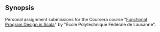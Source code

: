 ## Synopsis

Personal assignment submissions for the Coursera course "[Functional Program Design in Scala](https://www.coursera.org/learn/progfun2)" by "École Polytechnique Fédérale de Lausanne".
